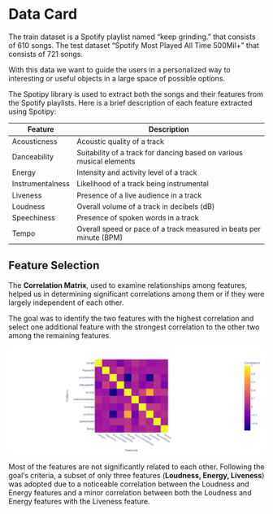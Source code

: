 # Data Card

The train dataset is a Spotify playlist named “keep grinding.” that consists of 610 songs.
The test dataset “Spotify Most Played All Time 500Mil+” that consists of 721 songs.

With this data we want to guide the users in a personalized way to interesting or useful objects in a large space of possible options.

The Spotipy library is used to extract both the songs and their features from the Spotify playlists. Here is a brief description of each feature extracted using Spotipy:

| Feature          | Description                                                          |
| ---------------- | -------------------------------------------------------------------- |
| Acousticness     | Acoustic quality of a track                                          |
| Danceability     | Suitability of a track for dancing based on various musical elements |
| Energy           | Intensity and activity level of a track                              |
| Instrumentalness | Likelihood of a track being instrumental                             |
| Liveness         | Presence of a live audience in a track                               |
| Loudness         | Overall volume of a track in decibels (dB)                           |
| Speechiness      | Presence of spoken words in a track                                  |
| Tempo            | Overall speed or pace of a track measured in beats per minute (BPM)  |

## Feature Selection

The **Correlation Matrix**, used to examine relationships among features, helped us in determining significant correlations among them or if they were largely independent of each other.

The goal was to identify the two features with the highest correlation and select one additional feature with the strongest correlation to the other two among the remaining features.

![plot](./figures/corrMatrixExample.png?raw=true)

Most of the features are not significantly related to each other. Following the goal‘s criteria, a subset of only three features (**Loudness, Energy, Liveness**) was adopted due to a noticeable correlation between the Loudness and Energy features and a minor correlation between both the Loudness and Energy features with the Liveness feature.
